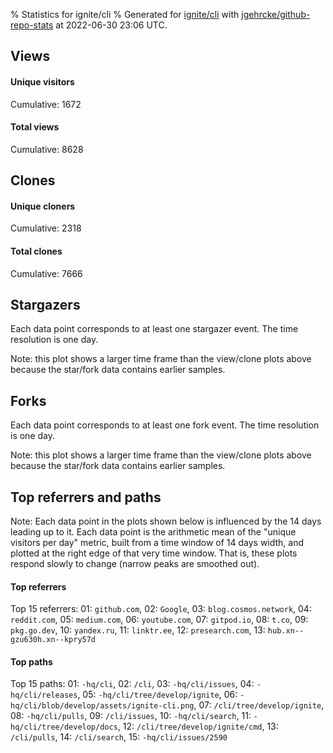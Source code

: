 % Statistics for ignite/cli
% Generated for [ignite/cli](https://github.com/ignite/cli) with [jgehrcke/github-repo-stats](https://github.com/jgehrcke/github-repo-stats) at 2022-06-30 23:06 UTC.


## Views

#### Unique visitors
<div id="chart_views_unique" class="full-width-chart"></div>

Cumulative: 1672

#### Total views
<div id="chart_views_total" class="full-width-chart"></div>

Cumulative: 8628

<div class="pagebreak-for-print"> </div>

## Clones

#### Unique cloners
<div id="chart_clones_unique" class="full-width-chart"></div>

Cumulative: 2318

#### Total clones
<div id="chart_clones_total" class="full-width-chart"></div>

Cumulative: 7666



<div class="pagebreak-for-print"> </div>



## Stargazers

Each data point corresponds to at least one stargazer event.
The time resolution is one day.

<div id="chart_stargazers" class="full-width-chart"></div>


Note: this plot shows a larger time frame than the view/clone plots above because the star/fork data contains earlier samples.



## Forks

Each data point corresponds to at least one fork event.
The time resolution is one day.

<div id="chart_forks" class="full-width-chart"></div>


Note: this plot shows a larger time frame than the view/clone plots above because the star/fork data contains earlier samples.



<div class="pagebreak-for-print"> </div>



## Top referrers and paths


Note: Each data point in the plots shown below is influenced by the 14 days
leading up to it. Each data point is the arithmetic mean of the "unique
visitors per day" metric, built from a time window of 14 days width, and
plotted at the right edge of that very time window. That is, these plots
respond slowly to change (narrow peaks are smoothed out).




#### Top referrers


<div id="chart_referrers_top_n_alltime" class="full-width-chart"></div>

Top 15 referrers: 01: `github.com`, 02: `Google`, 03: `blog.cosmos.network`, 04: `reddit.com`, 05: `medium.com`, 06: `youtube.com`, 07: `gitpod.io`, 08: `t.co`, 09: `pkg.go.dev`, 10: `yandex.ru`, 11: `linktr.ee`, 12: `presearch.com`, 13: `hub.xn--gzu630h.xn--kpry57d`





#### Top paths


<div id="chart_paths_top_n_alltime" class="full-width-chart"></div>

Top 15 paths: 01: `-hq/cli`, 02: `/cli`, 03: `-hq/cli/issues`, 04: `-hq/cli/releases`, 05: `-hq/cli/tree/develop/ignite`, 06: `-hq/cli/blob/develop/assets/ignite-cli.png`, 07: `/cli/tree/develop/ignite`, 08: `-hq/cli/pulls`, 09: `/cli/issues`, 10: `-hq/cli/search`, 11: `-hq/cli/tree/develop/docs`, 12: `/cli/tree/develop/ignite/cmd`, 13: `/cli/pulls`, 14: `/cli/search`, 15: `-hq/cli/issues/2590`


<script type="text/javascript">
    vegaEmbed('#chart_views_unique', {"$schema": "https://vega.github.io/schema/vega-lite/v4.17.0.json", "config": {"arc": {"fill": "#1b1e23"}, "area": {"fill": "#1b1e23"}, "axisBottom": {"domainColor": "#a9b4c4", "gridColor": "#a9b4c4", "labelColor": "#1b1e23", "labelFont": "relative-mono-11-pitch-pro, Menlo, monospace", "tickColor": "#a9b4c4", "titleColor": "#1b1e23", "titleFont": "relative-mono-11-pitch-pro, Menlo, monospace"}, "axisLeft": {"domainColor": "#a9b4c4", "gridColor": "#a9b4c4", "labelColor": "#1b1e23", "labelFont": "relative-mono-11-pitch-pro, Menlo, monospace", "tickColor": "#a9b4c4", "titleColor": "#1b1e23", "titleFont": "relative-mono-11-pitch-pro, Menlo, monospace"}, "axisX": {"grid": false}, "axisY": {"grid": false, "labelBound": true}, "background": "#FFFFFF", "group": {"fill": "#FFFFFF"}, "header": {"fontWeight": 400, "labelFont": "relative-mono-11-pitch-pro, Menlo, monospace", "titleFont": "relative-mono-11-pitch-pro, Menlo, monospace"}, "legend": {"labelFont": "relative-mono-11-pitch-pro, Menlo, monospace", "symbolSize": 200, "symbolType": "circle", "titleFont": "relative-mono-11-pitch-pro, Menlo, monospace"}, "line": {"color": "#1b1e23", "stroke": "#1b1e23"}, "path": {"stroke": "#1b1e23"}, "point": {"color": "#1b1e23", "cursor": "pointer", "filled": true, "size": 20}, "range": {"category": ["#85a2f7", "#ea9755", "#7eb36a", "#f07071", "#bc85d9", "#e587b6", "#a9b4c4", "#d4c05e", "#64b9c4"]}, "style": {"bar": {"fill": "#1b1e23"}, "text": {"font": "relative-mono-11-pitch-pro, Menlo, monospace", "fontWeight": 400}}, "symbol": {"shape": "circle"}, "title": {"anchor": "start", "font": "relative-mono-11-pitch-pro, Menlo, monospace", "fontWeight": 400}, "trail": {"color": "#1b1e23", "stroke": "#1b1e23"}, "view": {"stroke": null}}, "data": {"name": "data-26cfc234853489b5301c6b95969fdf8d"}, "datasets": {"data-26cfc234853489b5301c6b95969fdf8d": [{"time": "2022-06-10T00:00:00+00:00", "views_total": 829, "views_unique": 100}, {"time": "2022-06-11T00:00:00+00:00", "views_total": 165, "views_unique": 48}, {"time": "2022-06-12T00:00:00+00:00", "views_total": 219, "views_unique": 60}, {"time": "2022-06-13T00:00:00+00:00", "views_total": 687, "views_unique": 104}, {"time": "2022-06-14T00:00:00+00:00", "views_total": 680, "views_unique": 100}, {"time": "2022-06-15T00:00:00+00:00", "views_total": 316, "views_unique": 75}, {"time": "2022-06-16T00:00:00+00:00", "views_total": 338, "views_unique": 88}, {"time": "2022-06-17T00:00:00+00:00", "views_total": 410, "views_unique": 70}, {"time": "2022-06-18T00:00:00+00:00", "views_total": 120, "views_unique": 35}, {"time": "2022-06-19T00:00:00+00:00", "views_total": 194, "views_unique": 51}, {"time": "2022-06-20T00:00:00+00:00", "views_total": 394, "views_unique": 97}, {"time": "2022-06-21T00:00:00+00:00", "views_total": 338, "views_unique": 90}, {"time": "2022-06-22T00:00:00+00:00", "views_total": 530, "views_unique": 91}, {"time": "2022-06-23T00:00:00+00:00", "views_total": 876, "views_unique": 130}, {"time": "2022-06-24T00:00:00+00:00", "views_total": 474, "views_unique": 90}, {"time": "2022-06-25T00:00:00+00:00", "views_total": 192, "views_unique": 34}, {"time": "2022-06-26T00:00:00+00:00", "views_total": 225, "views_unique": 54}, {"time": "2022-06-27T00:00:00+00:00", "views_total": 390, "views_unique": 94}, {"time": "2022-06-28T00:00:00+00:00", "views_total": 446, "views_unique": 80}, {"time": "2022-06-29T00:00:00+00:00", "views_total": 405, "views_unique": 98}, {"time": "2022-06-30T00:00:00+00:00", "views_total": 400, "views_unique": 83}]}, "encoding": {"tooltip": [{"field": "views_unique", "format": ".1f", "title": "views (u)", "type": "quantitative"}, {"field": "time", "format": "%B %e, %Y", "title": "date", "type": "temporal"}], "x": {"axis": {"labelAngle": 25}, "field": "time", "scale": {"domain": ["2022-06-10", "2022-06-30"]}, "timeUnit": "yearmonthdate", "title": "date", "type": "temporal"}, "y": {"axis": {}, "field": "views_unique", "scale": {"domain": [0, 143.0], "type": "linear", "zero": true}, "title": "unique views per day", "type": "quantitative"}}, "height": 200, "mark": {"point": true, "type": "line"}, "padding": 10, "width": "container"}, {"actions": false, "renderer": "svg"}).catch(console.error);
vegaEmbed('#chart_views_total', {"$schema": "https://vega.github.io/schema/vega-lite/v4.17.0.json", "config": {"arc": {"fill": "#1b1e23"}, "area": {"fill": "#1b1e23"}, "axisBottom": {"domainColor": "#a9b4c4", "gridColor": "#a9b4c4", "labelColor": "#1b1e23", "labelFont": "relative-mono-11-pitch-pro, Menlo, monospace", "tickColor": "#a9b4c4", "titleColor": "#1b1e23", "titleFont": "relative-mono-11-pitch-pro, Menlo, monospace"}, "axisLeft": {"domainColor": "#a9b4c4", "gridColor": "#a9b4c4", "labelColor": "#1b1e23", "labelFont": "relative-mono-11-pitch-pro, Menlo, monospace", "tickColor": "#a9b4c4", "titleColor": "#1b1e23", "titleFont": "relative-mono-11-pitch-pro, Menlo, monospace"}, "axisX": {"grid": false}, "axisY": {"grid": false, "labelBound": true}, "background": "#FFFFFF", "group": {"fill": "#FFFFFF"}, "header": {"fontWeight": 400, "labelFont": "relative-mono-11-pitch-pro, Menlo, monospace", "titleFont": "relative-mono-11-pitch-pro, Menlo, monospace"}, "legend": {"labelFont": "relative-mono-11-pitch-pro, Menlo, monospace", "symbolSize": 200, "symbolType": "circle", "titleFont": "relative-mono-11-pitch-pro, Menlo, monospace"}, "line": {"color": "#1b1e23", "stroke": "#1b1e23"}, "path": {"stroke": "#1b1e23"}, "point": {"color": "#1b1e23", "cursor": "pointer", "filled": true, "size": 20}, "range": {"category": ["#85a2f7", "#ea9755", "#7eb36a", "#f07071", "#bc85d9", "#e587b6", "#a9b4c4", "#d4c05e", "#64b9c4"]}, "style": {"bar": {"fill": "#1b1e23"}, "text": {"font": "relative-mono-11-pitch-pro, Menlo, monospace", "fontWeight": 400}}, "symbol": {"shape": "circle"}, "title": {"anchor": "start", "font": "relative-mono-11-pitch-pro, Menlo, monospace", "fontWeight": 400}, "trail": {"color": "#1b1e23", "stroke": "#1b1e23"}, "view": {"stroke": null}}, "data": {"name": "data-26cfc234853489b5301c6b95969fdf8d"}, "datasets": {"data-26cfc234853489b5301c6b95969fdf8d": [{"time": "2022-06-10T00:00:00+00:00", "views_total": 829, "views_unique": 100}, {"time": "2022-06-11T00:00:00+00:00", "views_total": 165, "views_unique": 48}, {"time": "2022-06-12T00:00:00+00:00", "views_total": 219, "views_unique": 60}, {"time": "2022-06-13T00:00:00+00:00", "views_total": 687, "views_unique": 104}, {"time": "2022-06-14T00:00:00+00:00", "views_total": 680, "views_unique": 100}, {"time": "2022-06-15T00:00:00+00:00", "views_total": 316, "views_unique": 75}, {"time": "2022-06-16T00:00:00+00:00", "views_total": 338, "views_unique": 88}, {"time": "2022-06-17T00:00:00+00:00", "views_total": 410, "views_unique": 70}, {"time": "2022-06-18T00:00:00+00:00", "views_total": 120, "views_unique": 35}, {"time": "2022-06-19T00:00:00+00:00", "views_total": 194, "views_unique": 51}, {"time": "2022-06-20T00:00:00+00:00", "views_total": 394, "views_unique": 97}, {"time": "2022-06-21T00:00:00+00:00", "views_total": 338, "views_unique": 90}, {"time": "2022-06-22T00:00:00+00:00", "views_total": 530, "views_unique": 91}, {"time": "2022-06-23T00:00:00+00:00", "views_total": 876, "views_unique": 130}, {"time": "2022-06-24T00:00:00+00:00", "views_total": 474, "views_unique": 90}, {"time": "2022-06-25T00:00:00+00:00", "views_total": 192, "views_unique": 34}, {"time": "2022-06-26T00:00:00+00:00", "views_total": 225, "views_unique": 54}, {"time": "2022-06-27T00:00:00+00:00", "views_total": 390, "views_unique": 94}, {"time": "2022-06-28T00:00:00+00:00", "views_total": 446, "views_unique": 80}, {"time": "2022-06-29T00:00:00+00:00", "views_total": 405, "views_unique": 98}, {"time": "2022-06-30T00:00:00+00:00", "views_total": 400, "views_unique": 83}]}, "encoding": {"tooltip": [{"field": "views_total", "format": ".1f", "title": "views (t)", "type": "quantitative"}, {"field": "time", "format": "%B %e, %Y", "title": "date", "type": "temporal"}], "x": {"axis": {"labelAngle": 25}, "field": "time", "scale": {"domain": ["2022-06-10", "2022-06-30"]}, "timeUnit": "yearmonthdate", "title": "date", "type": "temporal"}, "y": {"axis": {"values": [1, 10, 50, 100, 500, 1000, 5000, 10000]}, "field": "views_total", "scale": {"domain": [0, 963.6], "type": "symlog", "zero": true}, "title": "total views per day", "type": "quantitative"}}, "height": 200, "mark": {"point": true, "type": "line"}, "padding": 10, "width": "container"}, {"actions": false, "renderer": "svg"}).catch(console.error);
vegaEmbed('#chart_clones_unique', {"$schema": "https://vega.github.io/schema/vega-lite/v4.17.0.json", "config": {"arc": {"fill": "#1b1e23"}, "area": {"fill": "#1b1e23"}, "axisBottom": {"domainColor": "#a9b4c4", "gridColor": "#a9b4c4", "labelColor": "#1b1e23", "labelFont": "relative-mono-11-pitch-pro, Menlo, monospace", "tickColor": "#a9b4c4", "titleColor": "#1b1e23", "titleFont": "relative-mono-11-pitch-pro, Menlo, monospace"}, "axisLeft": {"domainColor": "#a9b4c4", "gridColor": "#a9b4c4", "labelColor": "#1b1e23", "labelFont": "relative-mono-11-pitch-pro, Menlo, monospace", "tickColor": "#a9b4c4", "titleColor": "#1b1e23", "titleFont": "relative-mono-11-pitch-pro, Menlo, monospace"}, "axisX": {"grid": false}, "axisY": {"grid": false, "labelBound": true}, "background": "#FFFFFF", "group": {"fill": "#FFFFFF"}, "header": {"fontWeight": 400, "labelFont": "relative-mono-11-pitch-pro, Menlo, monospace", "titleFont": "relative-mono-11-pitch-pro, Menlo, monospace"}, "legend": {"labelFont": "relative-mono-11-pitch-pro, Menlo, monospace", "symbolSize": 200, "symbolType": "circle", "titleFont": "relative-mono-11-pitch-pro, Menlo, monospace"}, "line": {"color": "#1b1e23", "stroke": "#1b1e23"}, "path": {"stroke": "#1b1e23"}, "point": {"color": "#1b1e23", "cursor": "pointer", "filled": true, "size": 20}, "range": {"category": ["#85a2f7", "#ea9755", "#7eb36a", "#f07071", "#bc85d9", "#e587b6", "#a9b4c4", "#d4c05e", "#64b9c4"]}, "style": {"bar": {"fill": "#1b1e23"}, "text": {"font": "relative-mono-11-pitch-pro, Menlo, monospace", "fontWeight": 400}}, "symbol": {"shape": "circle"}, "title": {"anchor": "start", "font": "relative-mono-11-pitch-pro, Menlo, monospace", "fontWeight": 400}, "trail": {"color": "#1b1e23", "stroke": "#1b1e23"}, "view": {"stroke": null}}, "data": {"name": "data-9a14da14a4057fdf54f39db035e30ace"}, "datasets": {"data-9a14da14a4057fdf54f39db035e30ace": [{"clones_total": 725, "clones_unique": 119, "time": "2022-06-10T00:00:00+00:00"}, {"clones_total": 374, "clones_unique": 109, "time": "2022-06-11T00:00:00+00:00"}, {"clones_total": 210, "clones_unique": 100, "time": "2022-06-12T00:00:00+00:00"}, {"clones_total": 300, "clones_unique": 100, "time": "2022-06-13T00:00:00+00:00"}, {"clones_total": 347, "clones_unique": 129, "time": "2022-06-14T00:00:00+00:00"}, {"clones_total": 335, "clones_unique": 107, "time": "2022-06-15T00:00:00+00:00"}, {"clones_total": 467, "clones_unique": 112, "time": "2022-06-16T00:00:00+00:00"}, {"clones_total": 270, "clones_unique": 91, "time": "2022-06-17T00:00:00+00:00"}, {"clones_total": 145, "clones_unique": 65, "time": "2022-06-18T00:00:00+00:00"}, {"clones_total": 183, "clones_unique": 83, "time": "2022-06-19T00:00:00+00:00"}, {"clones_total": 188, "clones_unique": 84, "time": "2022-06-20T00:00:00+00:00"}, {"clones_total": 317, "clones_unique": 116, "time": "2022-06-21T00:00:00+00:00"}, {"clones_total": 359, "clones_unique": 130, "time": "2022-06-22T00:00:00+00:00"}, {"clones_total": 780, "clones_unique": 152, "time": "2022-06-23T00:00:00+00:00"}, {"clones_total": 651, "clones_unique": 139, "time": "2022-06-24T00:00:00+00:00"}, {"clones_total": 376, "clones_unique": 102, "time": "2022-06-25T00:00:00+00:00"}, {"clones_total": 269, "clones_unique": 89, "time": "2022-06-26T00:00:00+00:00"}, {"clones_total": 364, "clones_unique": 130, "time": "2022-06-27T00:00:00+00:00"}, {"clones_total": 426, "clones_unique": 137, "time": "2022-06-28T00:00:00+00:00"}, {"clones_total": 303, "clones_unique": 112, "time": "2022-06-29T00:00:00+00:00"}, {"clones_total": 277, "clones_unique": 112, "time": "2022-06-30T00:00:00+00:00"}]}, "encoding": {"tooltip": [{"field": "clones_unique", "format": ".1f", "title": "clones (u)", "type": "quantitative"}, {"field": "time", "format": "%B %e, %Y", "title": "date", "type": "temporal"}], "x": {"axis": {"labelAngle": 25}, "field": "time", "scale": {"domain": ["2022-06-10", "2022-06-30"]}, "timeUnit": "yearmonthdate", "title": "date", "type": "temporal"}, "y": {"axis": {}, "field": "clones_unique", "scale": {"domain": [0, 167.20000000000002], "type": "linear", "zero": true}, "title": "unique clones per day", "type": "quantitative"}}, "height": 200, "mark": {"point": true, "type": "line"}, "padding": 10, "width": "container"}, {"actions": false, "renderer": "svg"}).catch(console.error);
vegaEmbed('#chart_clones_total', {"$schema": "https://vega.github.io/schema/vega-lite/v4.17.0.json", "config": {"arc": {"fill": "#1b1e23"}, "area": {"fill": "#1b1e23"}, "axisBottom": {"domainColor": "#a9b4c4", "gridColor": "#a9b4c4", "labelColor": "#1b1e23", "labelFont": "relative-mono-11-pitch-pro, Menlo, monospace", "tickColor": "#a9b4c4", "titleColor": "#1b1e23", "titleFont": "relative-mono-11-pitch-pro, Menlo, monospace"}, "axisLeft": {"domainColor": "#a9b4c4", "gridColor": "#a9b4c4", "labelColor": "#1b1e23", "labelFont": "relative-mono-11-pitch-pro, Menlo, monospace", "tickColor": "#a9b4c4", "titleColor": "#1b1e23", "titleFont": "relative-mono-11-pitch-pro, Menlo, monospace"}, "axisX": {"grid": false}, "axisY": {"grid": false, "labelBound": true}, "background": "#FFFFFF", "group": {"fill": "#FFFFFF"}, "header": {"fontWeight": 400, "labelFont": "relative-mono-11-pitch-pro, Menlo, monospace", "titleFont": "relative-mono-11-pitch-pro, Menlo, monospace"}, "legend": {"labelFont": "relative-mono-11-pitch-pro, Menlo, monospace", "symbolSize": 200, "symbolType": "circle", "titleFont": "relative-mono-11-pitch-pro, Menlo, monospace"}, "line": {"color": "#1b1e23", "stroke": "#1b1e23"}, "path": {"stroke": "#1b1e23"}, "point": {"color": "#1b1e23", "cursor": "pointer", "filled": true, "size": 20}, "range": {"category": ["#85a2f7", "#ea9755", "#7eb36a", "#f07071", "#bc85d9", "#e587b6", "#a9b4c4", "#d4c05e", "#64b9c4"]}, "style": {"bar": {"fill": "#1b1e23"}, "text": {"font": "relative-mono-11-pitch-pro, Menlo, monospace", "fontWeight": 400}}, "symbol": {"shape": "circle"}, "title": {"anchor": "start", "font": "relative-mono-11-pitch-pro, Menlo, monospace", "fontWeight": 400}, "trail": {"color": "#1b1e23", "stroke": "#1b1e23"}, "view": {"stroke": null}}, "data": {"name": "data-9a14da14a4057fdf54f39db035e30ace"}, "datasets": {"data-9a14da14a4057fdf54f39db035e30ace": [{"clones_total": 725, "clones_unique": 119, "time": "2022-06-10T00:00:00+00:00"}, {"clones_total": 374, "clones_unique": 109, "time": "2022-06-11T00:00:00+00:00"}, {"clones_total": 210, "clones_unique": 100, "time": "2022-06-12T00:00:00+00:00"}, {"clones_total": 300, "clones_unique": 100, "time": "2022-06-13T00:00:00+00:00"}, {"clones_total": 347, "clones_unique": 129, "time": "2022-06-14T00:00:00+00:00"}, {"clones_total": 335, "clones_unique": 107, "time": "2022-06-15T00:00:00+00:00"}, {"clones_total": 467, "clones_unique": 112, "time": "2022-06-16T00:00:00+00:00"}, {"clones_total": 270, "clones_unique": 91, "time": "2022-06-17T00:00:00+00:00"}, {"clones_total": 145, "clones_unique": 65, "time": "2022-06-18T00:00:00+00:00"}, {"clones_total": 183, "clones_unique": 83, "time": "2022-06-19T00:00:00+00:00"}, {"clones_total": 188, "clones_unique": 84, "time": "2022-06-20T00:00:00+00:00"}, {"clones_total": 317, "clones_unique": 116, "time": "2022-06-21T00:00:00+00:00"}, {"clones_total": 359, "clones_unique": 130, "time": "2022-06-22T00:00:00+00:00"}, {"clones_total": 780, "clones_unique": 152, "time": "2022-06-23T00:00:00+00:00"}, {"clones_total": 651, "clones_unique": 139, "time": "2022-06-24T00:00:00+00:00"}, {"clones_total": 376, "clones_unique": 102, "time": "2022-06-25T00:00:00+00:00"}, {"clones_total": 269, "clones_unique": 89, "time": "2022-06-26T00:00:00+00:00"}, {"clones_total": 364, "clones_unique": 130, "time": "2022-06-27T00:00:00+00:00"}, {"clones_total": 426, "clones_unique": 137, "time": "2022-06-28T00:00:00+00:00"}, {"clones_total": 303, "clones_unique": 112, "time": "2022-06-29T00:00:00+00:00"}, {"clones_total": 277, "clones_unique": 112, "time": "2022-06-30T00:00:00+00:00"}]}, "encoding": {"tooltip": [{"field": "clones_total", "format": ".1f", "title": "clones (t)", "type": "quantitative"}, {"field": "time", "format": "%B %e, %Y", "title": "date", "type": "temporal"}], "x": {"axis": {"labelAngle": 25}, "field": "time", "scale": {"domain": ["2022-06-10", "2022-06-30"]}, "timeUnit": "yearmonthdate", "title": "date", "type": "temporal"}, "y": {"axis": {"values": [1, 10, 50, 100, 500, 1000, 5000, 10000]}, "field": "clones_total", "scale": {"domain": [0, 858.0000000000001], "type": "symlog", "zero": true}, "title": "total clones per day", "type": "quantitative"}}, "height": 200, "mark": {"point": true, "type": "line"}, "padding": 10, "width": "container"}, {"actions": false, "renderer": "svg"}).catch(console.error);
vegaEmbed('#chart_stargazers', {"$schema": "https://vega.github.io/schema/vega-lite/v4.17.0.json", "config": {"arc": {"fill": "#1b1e23"}, "area": {"fill": "#1b1e23"}, "axisBottom": {"domainColor": "#a9b4c4", "gridColor": "#a9b4c4", "labelColor": "#1b1e23", "labelFont": "relative-mono-11-pitch-pro, Menlo, monospace", "tickColor": "#a9b4c4", "titleColor": "#1b1e23", "titleFont": "relative-mono-11-pitch-pro, Menlo, monospace"}, "axisLeft": {"domainColor": "#a9b4c4", "gridColor": "#a9b4c4", "labelColor": "#1b1e23", "labelFont": "relative-mono-11-pitch-pro, Menlo, monospace", "tickColor": "#a9b4c4", "titleColor": "#1b1e23", "titleFont": "relative-mono-11-pitch-pro, Menlo, monospace"}, "axisX": {"grid": false}, "axisY": {"grid": false}, "background": "#FFFFFF", "group": {"fill": "#FFFFFF"}, "header": {"fontWeight": 400, "labelFont": "relative-mono-11-pitch-pro, Menlo, monospace", "titleFont": "relative-mono-11-pitch-pro, Menlo, monospace"}, "legend": {"labelFont": "relative-mono-11-pitch-pro, Menlo, monospace", "symbolSize": 200, "symbolType": "circle", "titleFont": "relative-mono-11-pitch-pro, Menlo, monospace"}, "line": {"color": "#1b1e23", "stroke": "#1b1e23"}, "path": {"stroke": "#1b1e23"}, "point": {"color": "#1b1e23", "cursor": "pointer", "filled": true, "size": 50}, "range": {"category": ["#85a2f7", "#ea9755", "#7eb36a", "#f07071", "#bc85d9", "#e587b6", "#a9b4c4", "#d4c05e", "#64b9c4"]}, "style": {"bar": {"fill": "#1b1e23"}, "text": {"font": "relative-mono-11-pitch-pro, Menlo, monospace", "fontWeight": 400}}, "symbol": {"shape": "circle"}, "title": {"anchor": "start", "font": "relative-mono-11-pitch-pro, Menlo, monospace", "fontWeight": 400}, "trail": {"color": "#1b1e23", "stroke": "#1b1e23"}, "view": {"stroke": null}}, "data": {"name": "data-0fb437a300e24731e9589dfe5c468186"}, "datasets": {"data-0fb437a300e24731e9589dfe5c468186": [{"stars_cumulative": 6, "time": "2020-06-23T00:00:00+00:00"}, {"stars_cumulative": 8, "time": "2020-06-30T08:00:00+00:00"}, {"stars_cumulative": 9, "time": "2020-07-07T16:00:00+00:00"}, {"stars_cumulative": 11, "time": "2020-07-15T00:00:00+00:00"}, {"stars_cumulative": 40, "time": "2020-07-22T08:00:00+00:00"}, {"stars_cumulative": 46, "time": "2020-07-29T16:00:00+00:00"}, {"stars_cumulative": 51, "time": "2020-08-06T00:00:00+00:00"}, {"stars_cumulative": 54, "time": "2020-08-13T08:00:00+00:00"}, {"stars_cumulative": 58, "time": "2020-08-20T16:00:00+00:00"}, {"stars_cumulative": 62, "time": "2020-08-28T00:00:00+00:00"}, {"stars_cumulative": 67, "time": "2020-09-04T08:00:00+00:00"}, {"stars_cumulative": 72, "time": "2020-09-11T16:00:00+00:00"}, {"stars_cumulative": 76, "time": "2020-09-19T00:00:00+00:00"}, {"stars_cumulative": 80, "time": "2020-09-26T08:00:00+00:00"}, {"stars_cumulative": 87, "time": "2020-10-03T16:00:00+00:00"}, {"stars_cumulative": 93, "time": "2020-10-11T00:00:00+00:00"}, {"stars_cumulative": 101, "time": "2020-10-18T08:00:00+00:00"}, {"stars_cumulative": 104, "time": "2020-10-25T16:00:00+00:00"}, {"stars_cumulative": 105, "time": "2020-11-02T00:00:00+00:00"}, {"stars_cumulative": 106, "time": "2020-11-09T08:00:00+00:00"}, {"stars_cumulative": 109, "time": "2020-11-16T16:00:00+00:00"}, {"stars_cumulative": 111, "time": "2020-11-24T00:00:00+00:00"}, {"stars_cumulative": 113, "time": "2020-12-01T08:00:00+00:00"}, {"stars_cumulative": 114, "time": "2020-12-08T16:00:00+00:00"}, {"stars_cumulative": 116, "time": "2020-12-16T00:00:00+00:00"}, {"stars_cumulative": 117, "time": "2020-12-23T08:00:00+00:00"}, {"stars_cumulative": 120, "time": "2020-12-30T16:00:00+00:00"}, {"stars_cumulative": 123, "time": "2021-01-07T00:00:00+00:00"}, {"stars_cumulative": 124, "time": "2021-01-14T08:00:00+00:00"}, {"stars_cumulative": 127, "time": "2021-01-21T16:00:00+00:00"}, {"stars_cumulative": 129, "time": "2021-01-29T00:00:00+00:00"}, {"stars_cumulative": 146, "time": "2021-02-05T08:00:00+00:00"}, {"stars_cumulative": 158, "time": "2021-02-12T16:00:00+00:00"}, {"stars_cumulative": 165, "time": "2021-02-20T00:00:00+00:00"}, {"stars_cumulative": 174, "time": "2021-02-27T08:00:00+00:00"}, {"stars_cumulative": 182, "time": "2021-03-06T16:00:00+00:00"}, {"stars_cumulative": 194, "time": "2021-03-14T00:00:00+00:00"}, {"stars_cumulative": 200, "time": "2021-03-21T08:00:00+00:00"}, {"stars_cumulative": 203, "time": "2021-03-28T16:00:00+00:00"}, {"stars_cumulative": 205, "time": "2021-04-05T00:00:00+00:00"}, {"stars_cumulative": 211, "time": "2021-04-12T08:00:00+00:00"}, {"stars_cumulative": 216, "time": "2021-04-19T16:00:00+00:00"}, {"stars_cumulative": 221, "time": "2021-04-27T00:00:00+00:00"}, {"stars_cumulative": 233, "time": "2021-05-04T08:00:00+00:00"}, {"stars_cumulative": 240, "time": "2021-05-11T16:00:00+00:00"}, {"stars_cumulative": 243, "time": "2021-05-19T00:00:00+00:00"}, {"stars_cumulative": 246, "time": "2021-05-26T08:00:00+00:00"}, {"stars_cumulative": 257, "time": "2021-06-02T16:00:00+00:00"}, {"stars_cumulative": 268, "time": "2021-06-10T00:00:00+00:00"}, {"stars_cumulative": 275, "time": "2021-06-17T08:00:00+00:00"}, {"stars_cumulative": 277, "time": "2021-06-24T16:00:00+00:00"}, {"stars_cumulative": 281, "time": "2021-07-02T00:00:00+00:00"}, {"stars_cumulative": 285, "time": "2021-07-09T08:00:00+00:00"}, {"stars_cumulative": 292, "time": "2021-07-16T16:00:00+00:00"}, {"stars_cumulative": 297, "time": "2021-07-24T00:00:00+00:00"}, {"stars_cumulative": 305, "time": "2021-07-31T08:00:00+00:00"}, {"stars_cumulative": 313, "time": "2021-08-07T16:00:00+00:00"}, {"stars_cumulative": 323, "time": "2021-08-15T00:00:00+00:00"}, {"stars_cumulative": 332, "time": "2021-08-22T08:00:00+00:00"}, {"stars_cumulative": 343, "time": "2021-08-29T16:00:00+00:00"}, {"stars_cumulative": 348, "time": "2021-09-06T00:00:00+00:00"}, {"stars_cumulative": 358, "time": "2021-09-13T08:00:00+00:00"}, {"stars_cumulative": 368, "time": "2021-09-20T16:00:00+00:00"}, {"stars_cumulative": 378, "time": "2021-09-28T00:00:00+00:00"}, {"stars_cumulative": 387, "time": "2021-10-05T08:00:00+00:00"}, {"stars_cumulative": 401, "time": "2021-10-12T16:00:00+00:00"}, {"stars_cumulative": 408, "time": "2021-10-20T00:00:00+00:00"}, {"stars_cumulative": 420, "time": "2021-10-27T08:00:00+00:00"}, {"stars_cumulative": 449, "time": "2021-11-03T16:00:00+00:00"}, {"stars_cumulative": 456, "time": "2021-11-11T00:00:00+00:00"}, {"stars_cumulative": 473, "time": "2021-11-18T08:00:00+00:00"}, {"stars_cumulative": 478, "time": "2021-11-25T16:00:00+00:00"}, {"stars_cumulative": 490, "time": "2021-12-03T00:00:00+00:00"}, {"stars_cumulative": 505, "time": "2021-12-10T08:00:00+00:00"}, {"stars_cumulative": 518, "time": "2021-12-17T16:00:00+00:00"}, {"stars_cumulative": 530, "time": "2021-12-25T00:00:00+00:00"}, {"stars_cumulative": 542, "time": "2022-01-01T08:00:00+00:00"}, {"stars_cumulative": 558, "time": "2022-01-08T16:00:00+00:00"}, {"stars_cumulative": 568, "time": "2022-01-16T00:00:00+00:00"}, {"stars_cumulative": 582, "time": "2022-01-23T08:00:00+00:00"}, {"stars_cumulative": 591, "time": "2022-01-30T16:00:00+00:00"}, {"stars_cumulative": 603, "time": "2022-02-07T00:00:00+00:00"}, {"stars_cumulative": 608, "time": "2022-02-14T08:00:00+00:00"}, {"stars_cumulative": 626, "time": "2022-02-21T16:00:00+00:00"}, {"stars_cumulative": 635, "time": "2022-03-01T00:00:00+00:00"}, {"stars_cumulative": 643, "time": "2022-03-08T08:00:00+00:00"}, {"stars_cumulative": 664, "time": "2022-03-15T16:00:00+00:00"}, {"stars_cumulative": 680, "time": "2022-03-23T00:00:00+00:00"}, {"stars_cumulative": 695, "time": "2022-03-30T08:00:00+00:00"}, {"stars_cumulative": 707, "time": "2022-04-06T16:00:00+00:00"}, {"stars_cumulative": 728, "time": "2022-04-14T00:00:00+00:00"}, {"stars_cumulative": 736, "time": "2022-04-21T08:00:00+00:00"}, {"stars_cumulative": 764, "time": "2022-04-28T16:00:00+00:00"}, {"stars_cumulative": 772, "time": "2022-05-06T00:00:00+00:00"}, {"stars_cumulative": 782, "time": "2022-05-13T08:00:00+00:00"}, {"stars_cumulative": 799, "time": "2022-05-20T16:00:00+00:00"}, {"stars_cumulative": 807, "time": "2022-05-28T00:00:00+00:00"}, {"stars_cumulative": 809, "time": "2022-06-04T08:00:00+00:00"}, {"stars_cumulative": 815, "time": "2022-06-11T16:00:00+00:00"}, {"stars_cumulative": 821, "time": "2022-06-19T00:00:00+00:00"}, {"stars_cumulative": 825, "time": "2022-06-26T08:00:00+00:00"}]}, "encoding": {"tooltip": [{"field": "stars_cumulative", "format": "d", "title": "stars", "type": "quantitative"}, {"field": "time", "format": "%B %e, %Y", "title": "date", "type": "temporal"}], "x": {"axis": {"labelAngle": 25}, "field": "time", "scale": {"domain": ["2020-06-23", "2022-06-30"]}, "timeUnit": "yearmonthdate", "title": "date", "type": "temporal"}, "y": {"field": "stars_cumulative", "scale": {"domain": [0, 907.5000000000001], "zero": true}, "title": "stargazer count (cumulative)", "type": "quantitative"}}, "height": 300, "mark": {"point": true, "type": "line"}, "padding": 10, "width": "container"}, {"actions": false, "renderer": "svg"}).catch(console.error);
vegaEmbed('#chart_forks', {"$schema": "https://vega.github.io/schema/vega-lite/v4.17.0.json", "config": {"arc": {"fill": "#1b1e23"}, "area": {"fill": "#1b1e23"}, "axisBottom": {"domainColor": "#a9b4c4", "gridColor": "#a9b4c4", "labelColor": "#1b1e23", "labelFont": "relative-mono-11-pitch-pro, Menlo, monospace", "tickColor": "#a9b4c4", "titleColor": "#1b1e23", "titleFont": "relative-mono-11-pitch-pro, Menlo, monospace"}, "axisLeft": {"domainColor": "#a9b4c4", "gridColor": "#a9b4c4", "labelColor": "#1b1e23", "labelFont": "relative-mono-11-pitch-pro, Menlo, monospace", "tickColor": "#a9b4c4", "titleColor": "#1b1e23", "titleFont": "relative-mono-11-pitch-pro, Menlo, monospace"}, "axisX": {"grid": false}, "axisY": {"grid": false}, "background": "#FFFFFF", "group": {"fill": "#FFFFFF"}, "header": {"fontWeight": 400, "labelFont": "relative-mono-11-pitch-pro, Menlo, monospace", "titleFont": "relative-mono-11-pitch-pro, Menlo, monospace"}, "legend": {"labelFont": "relative-mono-11-pitch-pro, Menlo, monospace", "symbolSize": 200, "symbolType": "circle", "titleFont": "relative-mono-11-pitch-pro, Menlo, monospace"}, "line": {"color": "#1b1e23", "stroke": "#1b1e23"}, "path": {"stroke": "#1b1e23"}, "point": {"color": "#1b1e23", "cursor": "pointer", "filled": true, "size": 50}, "range": {"category": ["#85a2f7", "#ea9755", "#7eb36a", "#f07071", "#bc85d9", "#e587b6", "#a9b4c4", "#d4c05e", "#64b9c4"]}, "style": {"bar": {"fill": "#1b1e23"}, "text": {"font": "relative-mono-11-pitch-pro, Menlo, monospace", "fontWeight": 400}}, "symbol": {"shape": "circle"}, "title": {"anchor": "start", "font": "relative-mono-11-pitch-pro, Menlo, monospace", "fontWeight": 400}, "trail": {"color": "#1b1e23", "stroke": "#1b1e23"}, "view": {"stroke": null}}, "data": {"name": "data-454b65660f4af239010ff17e45b1ce4f"}, "datasets": {"data-454b65660f4af239010ff17e45b1ce4f": [{"forks_cumulative": 1.0, "time": "2020-06-25T00:00:00+00:00"}, {"forks_cumulative": 4.0, "time": "2020-07-24T04:00:00+00:00"}, {"forks_cumulative": 8.0, "time": "2020-07-31T11:00:00+00:00"}, {"forks_cumulative": 10.0, "time": "2020-08-22T08:00:00+00:00"}, {"forks_cumulative": 13.0, "time": "2020-08-29T15:00:00+00:00"}, {"forks_cumulative": 15.0, "time": "2020-09-05T22:00:00+00:00"}, {"forks_cumulative": 16.0, "time": "2020-09-13T05:00:00+00:00"}, {"forks_cumulative": 17.0, "time": "2020-09-27T19:00:00+00:00"}, {"forks_cumulative": 20.0, "time": "2020-10-05T02:00:00+00:00"}, {"forks_cumulative": 27.0, "time": "2020-10-12T09:00:00+00:00"}, {"forks_cumulative": 33.0, "time": "2020-10-19T16:00:00+00:00"}, {"forks_cumulative": 36.0, "time": "2020-10-26T23:00:00+00:00"}, {"forks_cumulative": 37.0, "time": "2020-11-10T13:00:00+00:00"}, {"forks_cumulative": 39.0, "time": "2020-11-17T20:00:00+00:00"}, {"forks_cumulative": 42.0, "time": "2020-11-25T03:00:00+00:00"}, {"forks_cumulative": 44.0, "time": "2020-12-02T10:00:00+00:00"}, {"forks_cumulative": 46.0, "time": "2020-12-09T17:00:00+00:00"}, {"forks_cumulative": 50.0, "time": "2020-12-17T00:00:00+00:00"}, {"forks_cumulative": 53.0, "time": "2020-12-31T14:00:00+00:00"}, {"forks_cumulative": 56.0, "time": "2021-01-07T21:00:00+00:00"}, {"forks_cumulative": 61.0, "time": "2021-01-15T04:00:00+00:00"}, {"forks_cumulative": 63.0, "time": "2021-01-22T11:00:00+00:00"}, {"forks_cumulative": 65.0, "time": "2021-01-29T18:00:00+00:00"}, {"forks_cumulative": 70.0, "time": "2021-02-06T01:00:00+00:00"}, {"forks_cumulative": 72.0, "time": "2021-02-13T08:00:00+00:00"}, {"forks_cumulative": 79.0, "time": "2021-02-20T15:00:00+00:00"}, {"forks_cumulative": 85.0, "time": "2021-02-27T22:00:00+00:00"}, {"forks_cumulative": 90.0, "time": "2021-03-07T05:00:00+00:00"}, {"forks_cumulative": 96.0, "time": "2021-03-14T12:00:00+00:00"}, {"forks_cumulative": 100.0, "time": "2021-03-21T19:00:00+00:00"}, {"forks_cumulative": 104.0, "time": "2021-03-29T02:00:00+00:00"}, {"forks_cumulative": 107.0, "time": "2021-04-05T09:00:00+00:00"}, {"forks_cumulative": 110.0, "time": "2021-04-12T16:00:00+00:00"}, {"forks_cumulative": 112.0, "time": "2021-04-19T23:00:00+00:00"}, {"forks_cumulative": 117.0, "time": "2021-04-27T06:00:00+00:00"}, {"forks_cumulative": 125.0, "time": "2021-05-04T13:00:00+00:00"}, {"forks_cumulative": 128.0, "time": "2021-05-11T20:00:00+00:00"}, {"forks_cumulative": 130.0, "time": "2021-05-19T03:00:00+00:00"}, {"forks_cumulative": 134.0, "time": "2021-05-26T10:00:00+00:00"}, {"forks_cumulative": 139.0, "time": "2021-06-02T17:00:00+00:00"}, {"forks_cumulative": 144.0, "time": "2021-06-10T00:00:00+00:00"}, {"forks_cumulative": 148.0, "time": "2021-06-17T07:00:00+00:00"}, {"forks_cumulative": 151.0, "time": "2021-07-01T21:00:00+00:00"}, {"forks_cumulative": 152.0, "time": "2021-07-09T04:00:00+00:00"}, {"forks_cumulative": 153.0, "time": "2021-07-16T11:00:00+00:00"}, {"forks_cumulative": 155.0, "time": "2021-07-31T01:00:00+00:00"}, {"forks_cumulative": 158.0, "time": "2021-08-07T08:00:00+00:00"}, {"forks_cumulative": 163.0, "time": "2021-08-14T15:00:00+00:00"}, {"forks_cumulative": 167.0, "time": "2021-08-21T22:00:00+00:00"}, {"forks_cumulative": 169.0, "time": "2021-08-29T05:00:00+00:00"}, {"forks_cumulative": 171.0, "time": "2021-09-05T12:00:00+00:00"}, {"forks_cumulative": 174.0, "time": "2021-09-12T19:00:00+00:00"}, {"forks_cumulative": 180.0, "time": "2021-09-20T02:00:00+00:00"}, {"forks_cumulative": 183.0, "time": "2021-09-27T09:00:00+00:00"}, {"forks_cumulative": 186.0, "time": "2021-10-04T16:00:00+00:00"}, {"forks_cumulative": 191.0, "time": "2021-10-11T23:00:00+00:00"}, {"forks_cumulative": 196.0, "time": "2021-10-19T06:00:00+00:00"}, {"forks_cumulative": 198.0, "time": "2021-10-26T13:00:00+00:00"}, {"forks_cumulative": 200.0, "time": "2021-11-02T20:00:00+00:00"}, {"forks_cumulative": 206.0, "time": "2021-11-10T03:00:00+00:00"}, {"forks_cumulative": 210.0, "time": "2021-11-17T10:00:00+00:00"}, {"forks_cumulative": 216.0, "time": "2021-11-24T17:00:00+00:00"}, {"forks_cumulative": 223.0, "time": "2021-12-02T00:00:00+00:00"}, {"forks_cumulative": 228.0, "time": "2021-12-09T07:00:00+00:00"}, {"forks_cumulative": 234.0, "time": "2021-12-16T14:00:00+00:00"}, {"forks_cumulative": 237.0, "time": "2021-12-23T21:00:00+00:00"}, {"forks_cumulative": 241.0, "time": "2021-12-31T04:00:00+00:00"}, {"forks_cumulative": 248.0, "time": "2022-01-07T11:00:00+00:00"}, {"forks_cumulative": 252.0, "time": "2022-01-14T18:00:00+00:00"}, {"forks_cumulative": 258.0, "time": "2022-01-22T01:00:00+00:00"}, {"forks_cumulative": 262.0, "time": "2022-01-29T08:00:00+00:00"}, {"forks_cumulative": 268.0, "time": "2022-02-05T15:00:00+00:00"}, {"forks_cumulative": 272.0, "time": "2022-02-12T22:00:00+00:00"}, {"forks_cumulative": 277.0, "time": "2022-02-20T05:00:00+00:00"}, {"forks_cumulative": 285.0, "time": "2022-02-27T12:00:00+00:00"}, {"forks_cumulative": 290.0, "time": "2022-03-06T19:00:00+00:00"}, {"forks_cumulative": 300.0, "time": "2022-03-14T02:00:00+00:00"}, {"forks_cumulative": 307.0, "time": "2022-03-21T09:00:00+00:00"}, {"forks_cumulative": 312.0, "time": "2022-03-28T16:00:00+00:00"}, {"forks_cumulative": 315.0, "time": "2022-04-04T23:00:00+00:00"}, {"forks_cumulative": 322.0, "time": "2022-04-12T06:00:00+00:00"}, {"forks_cumulative": 328.0, "time": "2022-04-19T13:00:00+00:00"}, {"forks_cumulative": 332.0, "time": "2022-04-26T20:00:00+00:00"}, {"forks_cumulative": 336.0, "time": "2022-05-04T03:00:00+00:00"}, {"forks_cumulative": 342.0, "time": "2022-05-11T10:00:00+00:00"}, {"forks_cumulative": 346.0, "time": "2022-05-18T17:00:00+00:00"}, {"forks_cumulative": 349.0, "time": "2022-05-26T00:00:00+00:00"}, {"forks_cumulative": 352.0, "time": "2022-06-02T07:00:00+00:00"}, {"forks_cumulative": 356.0, "time": "2022-06-09T14:00:00+00:00"}, {"forks_cumulative": 364.0, "time": "2022-06-16T21:00:00+00:00"}, {"forks_cumulative": 365.0, "time": "2022-06-24T04:00:00+00:00"}]}, "encoding": {"tooltip": [{"field": "forks_cumulative", "format": "d", "title": "forks", "type": "quantitative"}, {"field": "time", "format": "%B %e, %Y", "title": "date", "type": "temporal"}], "x": {"axis": {"labelAngle": 25}, "field": "time", "scale": {"domain": ["2020-06-23", "2022-06-30"]}, "timeUnit": "yearmonthdate", "title": "date", "type": "temporal"}, "y": {"field": "forks_cumulative", "scale": {"domain": [0, 401.50000000000006], "zero": true}, "title": "fork count (cumulative)", "type": "quantitative"}}, "height": 300, "mark": {"point": true, "type": "line"}, "padding": 10, "width": "container"}, {"actions": false, "renderer": "svg"}).catch(console.error);
vegaEmbed('#chart_referrers_top_n_alltime', {"$schema": "https://vega.github.io/schema/vega-lite/v4.17.0.json", "config": {"arc": {"fill": "#1b1e23"}, "area": {"fill": "#1b1e23"}, "axisBottom": {"domainColor": "#a9b4c4", "gridColor": "#a9b4c4", "labelColor": "#1b1e23", "labelFont": "relative-mono-11-pitch-pro, Menlo, monospace", "tickColor": "#a9b4c4", "titleColor": "#1b1e23", "titleFont": "relative-mono-11-pitch-pro, Menlo, monospace"}, "axisLeft": {"domainColor": "#a9b4c4", "gridColor": "#a9b4c4", "labelColor": "#1b1e23", "labelFont": "relative-mono-11-pitch-pro, Menlo, monospace", "tickColor": "#a9b4c4", "titleColor": "#1b1e23", "titleFont": "relative-mono-11-pitch-pro, Menlo, monospace"}, "axisX": {"grid": false}, "axisY": {"grid": false}, "background": "#FFFFFF", "group": {"fill": "#FFFFFF"}, "header": {"fontWeight": 400, "labelFont": "relative-mono-11-pitch-pro, Menlo, monospace", "titleFont": "relative-mono-11-pitch-pro, Menlo, monospace"}, "legend": {"labelFont": "relative-mono-11-pitch-pro, Menlo, monospace", "symbolSize": 200, "symbolType": "circle", "titleFont": "relative-mono-11-pitch-pro, Menlo, monospace"}, "line": {"color": "#1b1e23", "stroke": "#1b1e23"}, "path": {"stroke": "#1b1e23"}, "point": {"color": "#1b1e23", "cursor": "pointer", "filled": true, "size": 30}, "range": {"category": ["#85a2f7", "#ea9755", "#7eb36a", "#f07071", "#bc85d9", "#e587b6", "#a9b4c4", "#d4c05e", "#64b9c4"]}, "style": {"bar": {"fill": "#1b1e23"}, "text": {"font": "relative-mono-11-pitch-pro, Menlo, monospace", "fontWeight": 400}}, "symbol": {"shape": "circle"}, "title": {"anchor": "start", "font": "relative-mono-11-pitch-pro, Menlo, monospace", "fontWeight": 400}, "trail": {"color": "#1b1e23", "stroke": "#1b1e23"}, "view": {"stroke": null}}, "data": {"name": "data-0ab4f5e8a927c819bfc3536f212ab013"}, "datasets": {"data-0ab4f5e8a927c819bfc3536f212ab013": [{"referrer": "github.com", "time": "2022-06-23T00:00:00+00:00", "views_unique": 207, "views_unique_norm": 14.785714285714286}, {"referrer": "github.com", "time": "2022-06-24T00:00:00+00:00", "views_unique": 217, "views_unique_norm": 15.5}, {"referrer": "github.com", "time": "2022-06-25T00:00:00+00:00", "views_unique": 229, "views_unique_norm": 16.357142857142858}, {"referrer": "github.com", "time": "2022-06-26T00:00:00+00:00", "views_unique": 220, "views_unique_norm": 15.714285714285714}, {"referrer": "github.com", "time": "2022-06-27T00:00:00+00:00", "views_unique": 211, "views_unique_norm": 15.071428571428571}, {"referrer": "github.com", "time": "2022-06-28T00:00:00+00:00", "views_unique": 208, "views_unique_norm": 14.857142857142858}, {"referrer": "github.com", "time": "2022-06-29T00:00:00+00:00", "views_unique": 207, "views_unique_norm": 14.785714285714286}, {"referrer": "github.com", "time": "2022-06-30T00:00:00+00:00", "views_unique": 210, "views_unique_norm": 15.0}, {"referrer": "Google", "time": "2022-06-23T00:00:00+00:00", "views_unique": 177, "views_unique_norm": 12.642857142857142}, {"referrer": "Google", "time": "2022-06-24T00:00:00+00:00", "views_unique": 184, "views_unique_norm": 13.142857142857142}, {"referrer": "Google", "time": "2022-06-25T00:00:00+00:00", "views_unique": 184, "views_unique_norm": 13.142857142857142}, {"referrer": "Google", "time": "2022-06-26T00:00:00+00:00", "views_unique": 184, "views_unique_norm": 13.142857142857142}, {"referrer": "Google", "time": "2022-06-27T00:00:00+00:00", "views_unique": 179, "views_unique_norm": 12.785714285714286}, {"referrer": "Google", "time": "2022-06-28T00:00:00+00:00", "views_unique": 188, "views_unique_norm": 13.428571428571429}, {"referrer": "Google", "time": "2022-06-29T00:00:00+00:00", "views_unique": 196, "views_unique_norm": 14.0}, {"referrer": "Google", "time": "2022-06-30T00:00:00+00:00", "views_unique": 204, "views_unique_norm": 14.571428571428571}, {"referrer": "blog.cosmos.network", "time": "2022-06-23T00:00:00+00:00", "views_unique": 47, "views_unique_norm": 3.357142857142857}, {"referrer": "blog.cosmos.network", "time": "2022-06-24T00:00:00+00:00", "views_unique": 51, "views_unique_norm": 3.642857142857143}, {"referrer": "blog.cosmos.network", "time": "2022-06-25T00:00:00+00:00", "views_unique": 52, "views_unique_norm": 3.7142857142857144}, {"referrer": "blog.cosmos.network", "time": "2022-06-26T00:00:00+00:00", "views_unique": 47, "views_unique_norm": 3.357142857142857}, {"referrer": "blog.cosmos.network", "time": "2022-06-27T00:00:00+00:00", "views_unique": 41, "views_unique_norm": 2.9285714285714284}, {"referrer": "blog.cosmos.network", "time": "2022-06-28T00:00:00+00:00", "views_unique": 41, "views_unique_norm": 2.9285714285714284}, {"referrer": "blog.cosmos.network", "time": "2022-06-29T00:00:00+00:00", "views_unique": 45, "views_unique_norm": 3.2142857142857144}, {"referrer": "blog.cosmos.network", "time": "2022-06-30T00:00:00+00:00", "views_unique": 45, "views_unique_norm": 3.2142857142857144}, {"referrer": "reddit.com", "time": "2022-06-23T00:00:00+00:00", "views_unique": 17, "views_unique_norm": 1.2142857142857142}, {"referrer": "reddit.com", "time": "2022-06-24T00:00:00+00:00", "views_unique": 18, "views_unique_norm": 1.2857142857142858}, {"referrer": "reddit.com", "time": "2022-06-25T00:00:00+00:00", "views_unique": 18, "views_unique_norm": 1.2857142857142858}, {"referrer": "reddit.com", "time": "2022-06-26T00:00:00+00:00", "views_unique": 18, "views_unique_norm": 1.2857142857142858}, {"referrer": "reddit.com", "time": "2022-06-27T00:00:00+00:00", "views_unique": 15, "views_unique_norm": 1.0714285714285714}, {"referrer": "reddit.com", "time": "2022-06-28T00:00:00+00:00", "views_unique": 14, "views_unique_norm": 1.0}, {"referrer": "reddit.com", "time": "2022-06-29T00:00:00+00:00", "views_unique": 14, "views_unique_norm": 1.0}, {"referrer": "reddit.com", "time": "2022-06-30T00:00:00+00:00", "views_unique": 16, "views_unique_norm": 1.1428571428571428}, {"referrer": "medium.com", "time": "2022-06-23T00:00:00+00:00", "views_unique": 17, "views_unique_norm": 1.2142857142857142}, {"referrer": "medium.com", "time": "2022-06-24T00:00:00+00:00", "views_unique": 18, "views_unique_norm": 1.2857142857142858}, {"referrer": "medium.com", "time": "2022-06-25T00:00:00+00:00", "views_unique": 17, "views_unique_norm": 1.2142857142857142}, {"referrer": "medium.com", "time": "2022-06-26T00:00:00+00:00", "views_unique": 16, "views_unique_norm": 1.1428571428571428}, {"referrer": "medium.com", "time": "2022-06-27T00:00:00+00:00", "views_unique": 18, "views_unique_norm": 1.2857142857142858}, {"referrer": "medium.com", "time": "2022-06-28T00:00:00+00:00", "views_unique": 16, "views_unique_norm": 1.1428571428571428}, {"referrer": "medium.com", "time": "2022-06-29T00:00:00+00:00", "views_unique": 16, "views_unique_norm": 1.1428571428571428}, {"referrer": "medium.com", "time": "2022-06-30T00:00:00+00:00", "views_unique": 16, "views_unique_norm": 1.1428571428571428}, {"referrer": "youtube.com", "time": "2022-06-23T00:00:00+00:00", "views_unique": 9, "views_unique_norm": 0.6428571428571429}, {"referrer": "youtube.com", "time": "2022-06-24T00:00:00+00:00", "views_unique": 11, "views_unique_norm": 0.7857142857142857}, {"referrer": "youtube.com", "time": "2022-06-25T00:00:00+00:00", "views_unique": 12, "views_unique_norm": 0.8571428571428571}, {"referrer": "youtube.com", "time": "2022-06-26T00:00:00+00:00", "views_unique": 12, "views_unique_norm": 0.8571428571428571}, {"referrer": "youtube.com", "time": "2022-06-27T00:00:00+00:00", "views_unique": 13, "views_unique_norm": 0.9285714285714286}, {"referrer": "youtube.com", "time": "2022-06-28T00:00:00+00:00", "views_unique": 13, "views_unique_norm": 0.9285714285714286}, {"referrer": "youtube.com", "time": "2022-06-29T00:00:00+00:00", "views_unique": 12, "views_unique_norm": 0.8571428571428571}, {"referrer": "youtube.com", "time": "2022-06-30T00:00:00+00:00", "views_unique": 12, "views_unique_norm": 0.8571428571428571}, {"referrer": "gitpod.io", "time": "2022-06-23T00:00:00+00:00", "views_unique": 7, "views_unique_norm": 0.5}, {"referrer": "gitpod.io", "time": "2022-06-24T00:00:00+00:00", "views_unique": 7, "views_unique_norm": 0.5}, {"referrer": "gitpod.io", "time": "2022-06-25T00:00:00+00:00", "views_unique": 7, "views_unique_norm": 0.5}, {"referrer": "gitpod.io", "time": "2022-06-26T00:00:00+00:00", "views_unique": 7, "views_unique_norm": 0.5}, {"referrer": "gitpod.io", "time": "2022-06-27T00:00:00+00:00", "views_unique": 9, "views_unique_norm": 0.6428571428571429}, {"referrer": "gitpod.io", "time": "2022-06-28T00:00:00+00:00", "views_unique": 7, "views_unique_norm": 0.5}, {"referrer": "gitpod.io", "time": "2022-06-29T00:00:00+00:00", "views_unique": 8, "views_unique_norm": 0.5714285714285714}, {"referrer": "gitpod.io", "time": "2022-06-30T00:00:00+00:00", "views_unique": 8, "views_unique_norm": 0.5714285714285714}]}, "encoding": {"color": {"field": "referrer", "legend": {"direction": "vertical", "orient": "top", "title": "Legend:"}, "sort": {"field": "order"}, "type": "nominal"}, "tooltip": [{"field": "referrer", "type": "nominal"}, {"field": "views_unique_norm", "format": ".2f", "title": "views (14d mean)", "type": "quantitative"}, {"field": "time", "format": "%B %e, %Y", "title": "date", "type": "temporal"}], "x": {"axis": {"labelAngle": 25}, "field": "time", "scale": {"domain": ["2022-06-10", "2022-06-30"]}, "timeUnit": "yearmonthdate", "title": "date", "type": "temporal"}, "y": {"field": "views_unique_norm", "scale": {"domain": [0, 17.992857142857144], "type": "symlog", "zero": true}, "title": "unique visitors per day (mean from last 14 days)", "type": "quantitative"}}, "height": 300, "mark": {"point": true, "type": "line"}, "padding": 10, "width": "container"}, {"actions": false, "renderer": "svg"}).catch(console.error);
vegaEmbed('#chart_paths_top_n_alltime', {"$schema": "https://vega.github.io/schema/vega-lite/v4.17.0.json", "config": {"arc": {"fill": "#1b1e23"}, "area": {"fill": "#1b1e23"}, "axisBottom": {"domainColor": "#a9b4c4", "gridColor": "#a9b4c4", "labelColor": "#1b1e23", "labelFont": "relative-mono-11-pitch-pro, Menlo, monospace", "tickColor": "#a9b4c4", "titleColor": "#1b1e23", "titleFont": "relative-mono-11-pitch-pro, Menlo, monospace"}, "axisLeft": {"domainColor": "#a9b4c4", "gridColor": "#a9b4c4", "labelColor": "#1b1e23", "labelFont": "relative-mono-11-pitch-pro, Menlo, monospace", "tickColor": "#a9b4c4", "titleColor": "#1b1e23", "titleFont": "relative-mono-11-pitch-pro, Menlo, monospace"}, "axisX": {"grid": false}, "axisY": {"grid": false}, "background": "#FFFFFF", "group": {"fill": "#FFFFFF"}, "header": {"fontWeight": 400, "labelFont": "relative-mono-11-pitch-pro, Menlo, monospace", "titleFont": "relative-mono-11-pitch-pro, Menlo, monospace"}, "legend": {"labelFont": "relative-mono-11-pitch-pro, Menlo, monospace", "symbolSize": 200, "symbolType": "circle", "titleFont": "relative-mono-11-pitch-pro, Menlo, monospace"}, "line": {"color": "#1b1e23", "stroke": "#1b1e23"}, "path": {"stroke": "#1b1e23"}, "point": {"color": "#1b1e23", "cursor": "pointer", "filled": true, "size": 30}, "range": {"category": ["#85a2f7", "#ea9755", "#7eb36a", "#f07071", "#bc85d9", "#e587b6", "#a9b4c4", "#d4c05e", "#64b9c4"]}, "style": {"bar": {"fill": "#1b1e23"}, "text": {"font": "relative-mono-11-pitch-pro, Menlo, monospace", "fontWeight": 400}}, "symbol": {"shape": "circle"}, "title": {"anchor": "start", "font": "relative-mono-11-pitch-pro, Menlo, monospace", "fontWeight": 400}, "trail": {"color": "#1b1e23", "stroke": "#1b1e23"}, "view": {"stroke": null}}, "data": {"name": "data-31253c56a125361b56faefce337fa739"}, "datasets": {"data-31253c56a125361b56faefce337fa739": [{"path": "-hq/cli", "time": "2022-06-23T00:00:00+00:00", "views_unique": 506.0, "views_unique_norm": 36.142857142857146}, {"path": "-hq/cli", "time": "2022-06-24T00:00:00+00:00", "views_unique": 490.0, "views_unique_norm": 35.0}, {"path": "-hq/cli", "time": "2022-06-25T00:00:00+00:00", "views_unique": 468.0, "views_unique_norm": 33.42857142857143}, {"path": "-hq/cli", "time": "2022-06-26T00:00:00+00:00", "views_unique": 432.0, "views_unique_norm": 30.857142857142858}, {"path": "-hq/cli", "time": "2022-06-27T00:00:00+00:00", "views_unique": 379.0, "views_unique_norm": 27.071428571428573}, {"path": "-hq/cli", "time": "2022-06-28T00:00:00+00:00", "views_unique": 332.0, "views_unique_norm": 23.714285714285715}, {"path": "-hq/cli", "time": "2022-06-29T00:00:00+00:00", "views_unique": 301.0, "views_unique_norm": 21.5}, {"path": "-hq/cli", "time": "2022-06-30T00:00:00+00:00", "views_unique": 264.0, "views_unique_norm": 18.857142857142858}, {"path": "/cli", "time": "2022-06-23T00:00:00+00:00", "views_unique": null, "views_unique_norm": null}, {"path": "/cli", "time": "2022-06-24T00:00:00+00:00", "views_unique": 52.0, "views_unique_norm": 3.7142857142857144}, {"path": "/cli", "time": "2022-06-25T00:00:00+00:00", "views_unique": 103.0, "views_unique_norm": 7.357142857142857}, {"path": "/cli", "time": "2022-06-26T00:00:00+00:00", "views_unique": 125.0, "views_unique_norm": 8.928571428571429}, {"path": "/cli", "time": "2022-06-27T00:00:00+00:00", "views_unique": 158.0, "views_unique_norm": 11.285714285714286}, {"path": "/cli", "time": "2022-06-28T00:00:00+00:00", "views_unique": 199.0, "views_unique_norm": 14.214285714285714}, {"path": "/cli", "time": "2022-06-29T00:00:00+00:00", "views_unique": 248.0, "views_unique_norm": 17.714285714285715}, {"path": "/cli", "time": "2022-06-30T00:00:00+00:00", "views_unique": 296.0, "views_unique_norm": 21.142857142857142}, {"path": "-hq/cli/issues", "time": "2022-06-23T00:00:00+00:00", "views_unique": 53.0, "views_unique_norm": 3.7857142857142856}, {"path": "-hq/cli/issues", "time": "2022-06-24T00:00:00+00:00", "views_unique": 48.0, "views_unique_norm": 3.4285714285714284}, {"path": "-hq/cli/issues", "time": "2022-06-25T00:00:00+00:00", "views_unique": 46.0, "views_unique_norm": 3.2857142857142856}, {"path": "-hq/cli/issues", "time": "2022-06-26T00:00:00+00:00", "views_unique": 42.0, "views_unique_norm": 3.0}, {"path": "-hq/cli/issues", "time": "2022-06-27T00:00:00+00:00", "views_unique": 37.0, "views_unique_norm": 2.642857142857143}, {"path": "-hq/cli/issues", "time": "2022-06-28T00:00:00+00:00", "views_unique": 29.0, "views_unique_norm": 2.0714285714285716}, {"path": "-hq/cli/issues", "time": "2022-06-29T00:00:00+00:00", "views_unique": 28.0, "views_unique_norm": 2.0}, {"path": "-hq/cli/issues", "time": "2022-06-30T00:00:00+00:00", "views_unique": 26.0, "views_unique_norm": 1.8571428571428572}, {"path": "-hq/cli/releases", "time": "2022-06-23T00:00:00+00:00", "views_unique": 47.0, "views_unique_norm": 3.357142857142857}, {"path": "-hq/cli/releases", "time": "2022-06-24T00:00:00+00:00", "views_unique": 41.0, "views_unique_norm": 2.9285714285714284}, {"path": "-hq/cli/releases", "time": "2022-06-25T00:00:00+00:00", "views_unique": 39.0, "views_unique_norm": 2.7857142857142856}, {"path": "-hq/cli/releases", "time": "2022-06-26T00:00:00+00:00", "views_unique": 37.0, "views_unique_norm": 2.642857142857143}, {"path": "-hq/cli/releases", "time": "2022-06-27T00:00:00+00:00", "views_unique": 34.0, "views_unique_norm": 2.4285714285714284}, {"path": "-hq/cli/releases", "time": "2022-06-28T00:00:00+00:00", "views_unique": 34.0, "views_unique_norm": 2.4285714285714284}, {"path": "-hq/cli/releases", "time": "2022-06-29T00:00:00+00:00", "views_unique": 31.0, "views_unique_norm": 2.2142857142857144}, {"path": "-hq/cli/releases", "time": "2022-06-30T00:00:00+00:00", "views_unique": null, "views_unique_norm": null}, {"path": "-hq/cli/tree/develop/ignite", "time": "2022-06-23T00:00:00+00:00", "views_unique": 46.0, "views_unique_norm": 3.2857142857142856}, {"path": "-hq/cli/tree/develop/ignite", "time": "2022-06-24T00:00:00+00:00", "views_unique": 42.0, "views_unique_norm": 3.0}, {"path": "-hq/cli/tree/develop/ignite", "time": "2022-06-25T00:00:00+00:00", "views_unique": 41.0, "views_unique_norm": 2.9285714285714284}, {"path": "-hq/cli/tree/develop/ignite", "time": "2022-06-26T00:00:00+00:00", "views_unique": 39.0, "views_unique_norm": 2.7857142857142856}, {"path": "-hq/cli/tree/develop/ignite", "time": "2022-06-27T00:00:00+00:00", "views_unique": 31.0, "views_unique_norm": 2.2142857142857144}, {"path": "-hq/cli/tree/develop/ignite", "time": "2022-06-28T00:00:00+00:00", "views_unique": 29.0, "views_unique_norm": 2.0714285714285716}, {"path": "-hq/cli/tree/develop/ignite", "time": "2022-06-29T00:00:00+00:00", "views_unique": null, "views_unique_norm": null}, {"path": "-hq/cli/tree/develop/ignite", "time": "2022-06-30T00:00:00+00:00", "views_unique": null, "views_unique_norm": null}, {"path": "-hq/cli/blob/develop/assets/ignite-cli.png", "time": "2022-06-23T00:00:00+00:00", "views_unique": 34.0, "views_unique_norm": 2.4285714285714284}, {"path": "-hq/cli/blob/develop/assets/ignite-cli.png", "time": "2022-06-24T00:00:00+00:00", "views_unique": null, "views_unique_norm": null}, {"path": "-hq/cli/blob/develop/assets/ignite-cli.png", "time": "2022-06-25T00:00:00+00:00", "views_unique": null, "views_unique_norm": null}, {"path": "-hq/cli/blob/develop/assets/ignite-cli.png", "time": "2022-06-26T00:00:00+00:00", "views_unique": null, "views_unique_norm": null}, {"path": "-hq/cli/blob/develop/assets/ignite-cli.png", "time": "2022-06-27T00:00:00+00:00", "views_unique": null, "views_unique_norm": null}, {"path": "-hq/cli/blob/develop/assets/ignite-cli.png", "time": "2022-06-28T00:00:00+00:00", "views_unique": null, "views_unique_norm": null}, {"path": "-hq/cli/blob/develop/assets/ignite-cli.png", "time": "2022-06-29T00:00:00+00:00", "views_unique": null, "views_unique_norm": null}, {"path": "-hq/cli/blob/develop/assets/ignite-cli.png", "time": "2022-06-30T00:00:00+00:00", "views_unique": null, "views_unique_norm": null}, {"path": "/cli/tree/develop/ignite", "time": "2022-06-23T00:00:00+00:00", "views_unique": null, "views_unique_norm": null}, {"path": "/cli/tree/develop/ignite", "time": "2022-06-24T00:00:00+00:00", "views_unique": null, "views_unique_norm": null}, {"path": "/cli/tree/develop/ignite", "time": "2022-06-25T00:00:00+00:00", "views_unique": null, "views_unique_norm": null}, {"path": "/cli/tree/develop/ignite", "time": "2022-06-26T00:00:00+00:00", "views_unique": null, "views_unique_norm": null}, {"path": "/cli/tree/develop/ignite", "time": "2022-06-27T00:00:00+00:00", "views_unique": null, "views_unique_norm": null}, {"path": "/cli/tree/develop/ignite", "time": "2022-06-28T00:00:00+00:00", "views_unique": null, "views_unique_norm": null}, {"path": "/cli/tree/develop/ignite", "time": "2022-06-29T00:00:00+00:00", "views_unique": 30.0, "views_unique_norm": 2.142857142857143}, {"path": "/cli/tree/develop/ignite", "time": "2022-06-30T00:00:00+00:00", "views_unique": 32.0, "views_unique_norm": 2.2857142857142856}]}, "encoding": {"color": {"field": "path", "legend": {"direction": "vertical", "orient": "top", "title": "Legend:"}, "sort": {"field": "order"}, "type": "nominal"}, "tooltip": [{"field": "path", "type": "nominal"}, {"field": "views_unique_norm", "format": ".2f", "title": "views (14d mean)", "type": "quantitative"}, {"field": "time", "format": "%B %e, %Y", "title": "date", "type": "temporal"}], "x": {"axis": {"labelAngle": 25}, "field": "time", "scale": {"domain": ["2022-06-10", "2022-06-30"]}, "timeUnit": "yearmonthdate", "title": "date", "type": "temporal"}, "y": {"field": "views_unique_norm", "scale": {"domain": [0, 39.75714285714287], "type": "symlog", "zero": true}, "title": "unique visitors per day (mean from last 14 days)", "type": "quantitative"}}, "height": 300, "mark": {"point": true, "type": "line"}, "padding": 10, "width": "container"}, {"actions": false, "renderer": "svg"}).catch(console.error);
    </script>